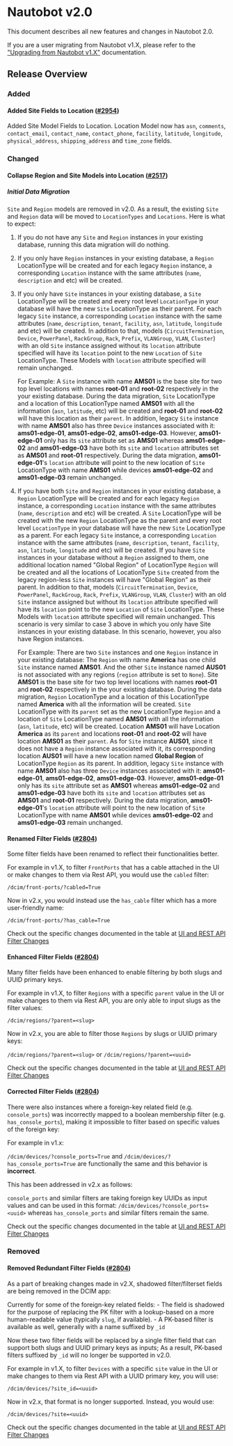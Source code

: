 <!-- markdownlint-disable MD024 -->

# Nautobot v2.0

This document describes all new features and changes in Nautobot 2.0.

If you are a user migrating from Nautobot v1.X, please refer to the ["Upgrading from Nautobot v1.X"](../installation/upgrading-from-nautobot-v1.md) documentation.

## Release Overview

### Added

#### Added Site Fields to Location ([#2954](https://github.com/nautobot/nautobot/issues/2954))

Added Site Model Fields to Location. Location Model now has `asn`, `comments`, `contact_email`, `contact_name`, `contact_phone`, `facility`, `latitude`, `longitude`, `physical_address`, `shipping_address` and `time_zone` fields.

### Changed

#### Collapse Region and Site Models into Location ([#2517](https://github.com/nautobot/nautobot/issues/2517))

##### Initial Data Migration

`Site` and `Region` models are removed in v2.0. As a result, the existing `Site` and `Region` data will be moved to `LocationTypes` and `Locations`. Here is what to expect:

1. If you do not have any `Site` and `Region` instances in your existing database, running this data migration will do nothing.
2. If you only have `Region` instances in your existing database, a `Region` LocationType will be created and for each legacy `Region` instance, a corresponding `Location` instance with the same attributes (`name`, `description` and etc) will be created.
3. If you only have `Site` instances in your existing database, a `Site` LocationType will be created and every root level `LocationType` in your database will have the new `Site` LocationType as their parent. For each legacy `Site` instance, a corresponding `Location` instance with the same attributes (`name`, `description`, `tenant`, `facility`, `asn`, `latitude`, `longitude` and etc) will be created. In addition to that, models (`CircuitTermination`, `Device`, `PowerPanel`, `RackGroup`, `Rack`, `Prefix`, `VLANGroup`, `VLAN`, `Cluster`) with an old `Site` instance assigned without its `location` attribute specified will have its `location` point to the new `Location` of `Site` LocationType. These Models with `location` attribute specified will remain unchanged.

    For Example:
        A `Site` instance with name **AMS01** is the base site for two top level locations with names **root-01** and **root-02** respectively in the your existing database. During the data migration, `Site` LocationType and a location of this LocationType named **AMS01** with all the information (`asn`, `latitude`, etc) will be created and **root-01** and **root-02** will have this location as their `parent`.
        In addition, legacy `Site` instance with name **AMS01** also has three `Device` instances associated with it: **ams01-edge-01**, **ams01-edge-02**, **ams01-edge-03**. However, **ams01-edge-01** only has its `site` attribute set as **AMS01** whereas **ams01-edge-02** and **ams01-edge-03** have both its `site` and `location` attributes set as **AMS01** and **root-01** respectively. During the data migration, **ams01-edge-01**'s `location` attribute will point to the new location of `Site` LocationType with name **AMS01** while devices **ams01-edge-02** and **ams01-edge-03** remain unchanged.

4. If you have both `Site` and `Region` instances in your existing database, a `Region` LocationType will be created and for each legacy `Region` instance, a corresponding `Location` instance with the same attributes (`name`, `description` and etc) will be created. A `Site` LocationType will be created with the new `Region` LocationType as the parent and every root level `LocationType` in your database will have the new `Site` LocationType as a parent. For each legacy `Site` instance, a corresponding `Location` instance with the same attributes (`name`, `description`, `tenant`, `facility`, `asn`, `latitude`, `longitude` and etc) will be created. If you have `Site` instances in your database without a `Region` assigned to them, one additional location named "Global Region" of LocationType `Region` will be created and all the locations of LocationType `Site` created from the legacy region-less `Site` instances will have "Global Region" as their parent. In addition to that, models (`CircuitTermination`, `Device`, `PowerPanel`, `RackGroup`, `Rack`, `Prefix`, `VLANGroup`, `VLAN`, `Cluster`) with an old `Site` instance assigned but without its `location` attribute specified will have its `location` point to the new `Location` of `Site` LocationType. These Models with `location` attribute specified will remain unchanged.
This scenario is very similar to case 3 above in which you only have Site instances in your existing database. In this scenario, however, you also have Region instances.

    For Example:
        There are two `Site` instances and one `Region` instance in your existing database:
        The `Region` with name **America** has one child `Site` instance named **AMS01**. And the other `Site` instance named **AUS01** is not associated with any regions (`region` attribute is set to `None`). Site **AMS01** is the base site for two top level locations with names **root-01** and **root-02** respectively in the your existing database. During the data migration, `Region` LocationType and a location of this LocationType named **America** with all the information will be created. `Site` LocationType with its `parent` set as the new LocationType `Region` and a location of `Site` LocationType named **AMS01** with all the information (`asn`, `latitude`, etc) will be created. Location **AMS01** will have Location **America** as its `parent` and locations **root-01** and **root-02** will have location **AMS01** as their `parent`. As for `Site` instance **AUS01**, since it does not have a `Region` instance associated with it, its corresponding location **AUS01** will have a new location named **Global Region** of LocationType `Region` as its parent.
        In addition, legacy `Site` instance with name **AMS01** also has three `Device` instances associated with it: **ams01-edge-01**, **ams01-edge-02**, **ams01-edge-03**. However, **ams01-edge-01** only has its `site` attribute set as **AMS01** whereas **ams01-edge-02** and **ams01-edge-03** have both its `site` and `location` attributes set as **AMS01** and **root-01** respectively. During the data migration, **ams01-edge-01**'s `location` attribute will point to the new location of `Site` LocationType with name **AMS01** while devices **ams01-edge-02** and **ams01-edge-03** remain unchanged.

#### Renamed Filter Fields ([#2804](https://github.com/nautobot/nautobot/pull/2804))

Some filter fields have been renamed to reflect their functionalities better.

For example in v1.X, to filter `FrontPorts` that has a cable attached in the UI or make changes to them via Rest API, you would use the `cabled` filter:

`/dcim/front-ports/?cabled=True`

Now in v2.x, you would instead use the `has_cable` filter which has a more user-friendly name:

`/dcim/front-ports/?has_cable=True`

Check out the specific changes documented in the table at [UI and REST API Filter Changes](../installation/upgrading-from-nautobot-v1.md#renamed-filter-fields)

#### Enhanced Filter Fields ([#2804](https://github.com/nautobot/nautobot/pull/2804))

Many filter fields have been enhanced to enable filtering by both slugs and UUID primary keys.

For example in v1.X, to filter `Regions` with a specific `parent` value in the UI or make changes to them via Rest API, you are only able to input slugs as the filter values:

`/dcim/regions/?parent=<slug>`

Now in v2.x, you are able to filter those `Regions` by slugs or UUID primary keys:

`/dcim/regions/?parent=<slug>` or `/dcim/regions/?parent=<uuid>`

Check out the specific changes documented in the table at [UI and REST API Filter Changes](../installation/upgrading-from-nautobot-v1.md#enhanced-filter-fields)

#### Corrected Filter Fields ([#2804](https://github.com/nautobot/nautobot/pull/2804))

There were also instances where a foreign-key related field (e.g. `console_ports`) was incorrectly mapped to a boolean membership filter (e.g. `has_console_ports`), making it impossible to filter based on specific values of the foreign key:

For example in v1.x:

`/dcim/devices/?console_ports=True` and `/dcim/devices/?has_console_ports=True` are functionally the same and this behavior is **incorrect**.

This has been addressed in v2.x as follows:

`console_ports` and similar filters are taking foreign key UUIDs as input values and can be used in this format: `/dcim/devices/?console_ports=<uuid>` whereas `has_console_ports` and similar filters remain the same.

Check out the specific changes documented in the table at [UI and REST API Filter Changes](../installation/upgrading-from-nautobot-v1.md#corrected-filter-fields)

### Removed

#### Removed Redundant Filter Fields ([#2804](https://github.com/nautobot/nautobot/pull/2804))

As a part of breaking changes made in v2.X, shadowed filter/filterset fields are being removed in the DCIM app:

Currently for some of the foreign-key related fields:
    - The field is shadowed for the purpose of replacing the PK filter with a lookup-based on a more human-readable value (typically `slug`, if available).
    - A PK-based filter is available as well, generally with a name suffixed by `_id`

Now these two filter fields will be replaced by a single filter field that can support both slugs and UUID primary keys as inputs; As a result, PK-based filters suffixed by `_id` will no longer be supported in v2.0.

For example in v1.X, to filter `Devices` with a specific `site` value in the UI or make changes to them via Rest API with a UUID primary key, you will use:

`/dcim/devices/?site_id=<uuid>`

Now in v2.x, that format is no longer supported. Instead, you would use:

`/dcim/devices/?site=<uuid>`

Check out the specific changes documented in the table at [UI and REST API Filter Changes](../installation/upgrading-from-nautobot-v1.md#removed-redundant-filter-fields)

<!-- towncrier release notes start -->
